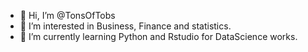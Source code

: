 - 👋 Hi, I’m @TonsOfTobs
- 👀 I’m interested in Business, Finance and statistics.
- 🌱 I’m currently learning Python and Rstudio for DataScience works.

<!---
TonsOfTobs/TonsOfTobs is a ✨ special ✨ repository because its `README.md` (this file) appears on your GitHub profile.
You can click the Preview link to take a look at your changes.
--->
